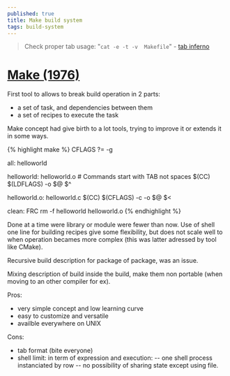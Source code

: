 ```yaml
---
published: true
title: Make build system
tags: build-system
---
```

> Check proper tab usage: "`cat -e -t -v  Makefile`" - [ tab inferno](https://stackoverflow.com/questions/16931770/makefile4-missing-separator-stop/16945143#16945143)

# [Make (1976)](https://en.wikipedia.org/wiki/Make_(software))

First tool to allows to break build operation in 2 parts:
- a set of task, and dependencies between them
- a set of recipes to execute the task

Make concept had give birth to a lot tools, trying to improve it or extends it in some ways.

{% highlight make %}
CFLAGS ?= -g

all: helloworld

helloworld: helloworld.o
	# Commands start with TAB not spaces
	$(CC) $(LDFLAGS) -o $@ $^

helloworld.o: helloworld.c
	$(CC) $(CFLAGS) -c -o $@ $<

clean: FRC
	rm -f helloworld helloworld.o
{% endhighlight %}

Done at a time were library or module were fewer than now.
Use of shell one line for building recipes give some flexibility, but does not scale well
to when operation becames more complex (this was latter adressed by tool like CMake).

Recursive build description for package of package, was an issue.

Mixing description of build inside the build, make them non portable (when moving to an other compiler for ex).

Pros:
- very simple concept and low learning curve
- easy to customize and versatile
- availble everywhere on UNIX

Cons:
- tab format (bite everyone)
- shell limit: in term of expression and execution: 
	-- one shell process instanciated by row
    -- no possibility of sharing state except using file.
